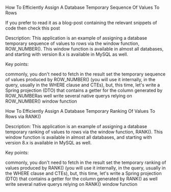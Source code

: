 How To Efficiently Assign A Database Temporary Sequence Of Values To Rows

If you prefer to read it as a blog-post containing the relevant snippets of code then check this post

Description: This application is an example of assigning a database temporary sequence of values to rows via the window function, ROW_NUMBER(). This window function is available in almost all databases, and starting with version 8.x is available in MySQL as well.

Key points:

commonly, you don't need to fetch in the result set the temporary sequence of values produced by ROW_NUMBER() (you will use it internally, in the query, usually in the WHERE clause and CTEs), but, this time, let's write a Spring projection (DTO) that contains a getter for the column generated by ROW_NUMBERas well
write several native querys relying on ROW_NUMBER() window function

How To Efficiently Assign A Database Temporary Ranking Of Values To Rows via RANK()

Description: This application is an example of assigning a database temporary ranking of values to rows via the window function, RANK(). This window function is available in almost all databases, and starting with version 8.x is available in MySQL as well.

Key points:

commonly, you don't need to fetch in the result set the temporary ranking of values produced by RANK() (you will use it internally, in the query, usually in the WHERE clause and CTEs), but, this time, let's write a Spring projection (DTO) that contains a getter for the column generated by RANK() as well
write several native querys relying on RANK() window function